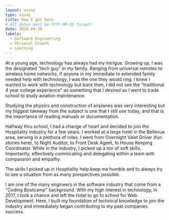 ```yaml
---
layout: essay
type: essay
title: How I got here
# All dates must be YYYY-MM-DD format!
date: 2020-09-29
labels:
  - Software Engineering
  - Personal Growth
  - Learning
---
```


At a young age, technology has always had my intrigue. Growing up, I was the designated "tech guy" in my family. Ranging from universal remotes to wireless home networks, if anyone in my immediate to extended family needed help with technology, I was the one they would ring. I knew I wanted to work with technology but back then, I did not see the "traditional 4 year college experience" as something that I desired so I went to trade school to study aviation maintenance.

Studying the physics and construction of airplanes was very interesting but my biggest takeway from the subject is one that I still use today, and that is the importance of reading manuals or documentation.

Halfway thru school, I had a change of heart and decided to join the Hospitality industry for a few years. I worked at a large hotel in the Bellevue area, serving in a plethora of roles. I went from Overnight Valet Driver (fun stories here), to Night Auditor, to Front Desk Agent, to House Keeping Coordinator. While in the industry, I picked up a ton of soft skills. Importantly, effectively commicating and delegating within a team with compassion and empathy.

The skills I picked up in Hospitality help keep me humble and to always try to see a situation from as many prespectives possible.

I am one of the many engineers in the software industry that come from a "Coding Bootcamp" background. With my high interest in technology, in 2017, I took a chance and left the hotel to go to school for Web Development. Here, I built my foundation of technical knowledge to join the industry and immediately began contributing to my past companies success.